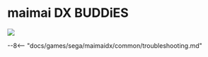 # maimai DX BUDDiES
<img class="header-logo" src="/img/sega/maimaidx/buddiesplus/logo.png">

--8<-- "docs/games/sega/maimaidx/common/troubleshooting.md"
